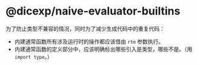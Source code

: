 # @dicexp/naive-evaluator-builtins

为了防止类型不兼容的情况，同时为了减少生成代码中的重复代码：

- 内建通常函数所有涉及运行时的操作都应该借由 `rtm` 参数执行。
- 内建通常函数的定义部分中，应该明确标出哪些引入是类型，哪些不是。（用
  `import type`。）
